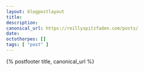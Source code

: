 ```yaml
---
layout: blogpostlayout
title: 
description: 
canonical_url: https://reillyspitzfaden.com/posts/
date: 
octothorpes: []
tags: [ "post" ]
---
```


{% postfooter title, canonical_url %}
